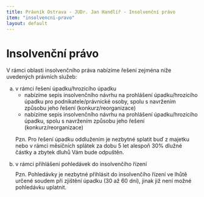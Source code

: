 ```yaml
---
title: Právník Ostrava - JUDr. Jan Handlíř - Insolvenční právo
item: "insolvencni-pravo"
layout: default
---
```


<h1>Insolvenční právo</h1>
<p>V rámci oblasti insolvenčního práva nabízíme řešení zejména níže uvedených právních služeb:</p>
<ol class="structured" type="a">
  <li>v rámci řešení úpadku/hrozícího úpadku
    <ul>
      <li>nabízíme sepis insolvenčního návrhu na prohlášení úpadku/hrozícího úpadku pro podnikatele/právnické osoby, spolu s navržením způsobu jeho řešení (konkurz/reorganizace)</li>
      <li>nabízíme sepis insolvenčního návrhu na prohlášení úpadku/hrozícího úpadku, spolu s navržením způsobu jeho řešení (konkurz/reorganizace)</li>
    </ul>
    <p>Pzn. Pro řešení úpadku oddlužením je nezbytné splatit buď z majetku nebo v rámci měsíčních splátek za dobu 5 let alespoň 30% dlužné částky a zbytek dluhů Vám bude odpuštěn.</p>
  </li>
  <li>v rámci přihlášení pohledávek do insolvenčího řízení
    <p style="margin-top: 10px">Pzn. Pohledávky je nezbytné přihlásit do insolvenčího řízení ve lhůtě určené soudem při zjištění úpadku (30 až 60 dní), jinak již není možné pohledávku uplatnit.</p>
  </li>
</ol>
